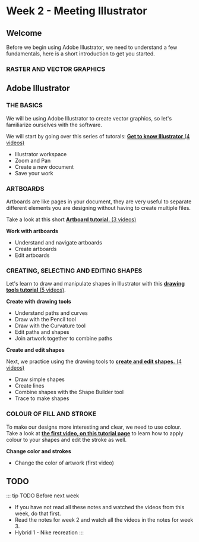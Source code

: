 # Week 2 - Meeting Illustrator

## Welcome

Before we begin using Adobe Illustrator, we need to understand a few fundamentals, here is a short introduction to get you started.

### RASTER AND VECTOR GRAPHICS  

<YouTube
  title="Raster and vector graphics"
  url="https://www.youtube.com/embed/p2thSkOa_Xg"
/>


## Adobe Illustrator

### THE BASICS

We will be using Adobe Illustrator to create vector graphics, so let's familiarize ourselves with the software.

We will start by going over this series of tutorals: [**Get to know Illustrator** (4 videos)](https://helpx.adobe.com/ca/illustrator/how-to/ai-basics-fundamentals.html)

- Illustrator workspace 
- Zoom and Pan
- Create a new document
- Save your work


### ARTBOARDS

Artboards are like pages in your document, they are very useful to separate different elements you are designing without having to create multiple files.

Take a look at this short [**Artboard tutorial.** (3 videos)](https://helpx.adobe.com/ca/illustrator/how-to/artboards-basics.html)

**Work with artboards**

- Understand and navigate artboards
- Create artboards
- Edit artboards

### CREATING, SELECTING AND EDITING SHAPES
 Let's learn to draw and manipulate shapes in Illustrator with this [**drawing tools tutorial** (5 videos)](https://helpx.adobe.com/illustrator/how-to/drawing-tools-basics.html).

**Create with drawing tools**

- Understand paths and curves
- Draw with the Pencil tool
- Draw with the Curvature tool
- Edit paths and shapes
- Join artwork together to combine paths

**Create and edit shapes**

Next, we practice using the drawing tools to [**create and edit shapes.** (4 videos)](https://helpx.adobe.com/illustrator/how-to/shapes-basics.html)
- Draw simple shapes
- Create lines 
- Combine shapes with the Shape Builder tool
- Trace to make shapes


### COLOUR OF FILL AND STROKE
To make our designs more interesting and clear, we need to use colour. Take a look at [**the first video, on this tutorial page**](https://helpx.adobe.com/illustrator/how-to/color-basics.html) to learn how to apply colour to your shapes and edit the stroke as well.

**Change color and strokes**

- Change the color of artwork (first video)


## TODO

::: tip TODO Before next week

- If you have not read all these notes and watched the videos from this week, do that first.
- Read the notes for week 2 and watch all the videos in the notes for week 3.
- Hybrid 1 - Nike recreation
  :::
